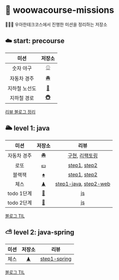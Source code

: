 # 📝 woowacourse-missions
👩🏻‍💻 우아한테크코스에서 진행한 미션을 정리하는 저장소

## ☁️ start: precourse
|미션|저장소|
|:-----:|:-:|
|숫자 야구|[⚾️](https://github.com/dusdn1702/java-baseball-precourse)|
|자동차 경주|[🚘](https://github.com/dusdn1702/java-racingcar-precourse)|
|지하철 노선도|[🚊](https://github.com/dusdn1702/java-subway-map-precourse)|
|지하철 경로|[🚇](https://github.com/dusdn1702/java-subway-path-precourse)|

[리뷰 블로그 정리](https://dusdn1702.github.io/study/17)
<br>

## 🌥 level 1: java
|미션|저장소|리뷰|
|:-----:|:-:|:-:|
|자동차 경주|[🚘](https://github.com/dusdn1702/java-racingcar)|[구현](https://github.com/woowacourse/java-racingcar/pull/161), [리팩토링](https://github.com/woowacourse/java-racingcar/pull/223)|
|로또|[💵](https://github.com/dusdn1702/java-lotto)|[step1](https://github.com/woowacourse/java-lotto/pull/242), [step2](https://github.com/woowacourse/java-lotto/pull/321)|
|블랙잭|[♠️](https://github.com/dusdn1702/java-blackjack)|[step1](https://github.com/woowacourse/java-blackjack/pull/154), [step2](https://github.com/woowacourse/java-blackjack/pull/186)|
|체스|[♟](https://github.com/dusdn1702/java-chess)|[step1-java](https://github.com/woowacourse/java-chess/pull/184), [step2-web](https://github.com/woowacourse/java-chess/pull/222)|
|todo 1단계|[🔖](https://github.com/dusdn1702/js-todo-list-step1)|[js](https://github.com/woowacourse/js-todo-list-step1/pull/36)|
|todo 2단계|[📌](https://github.com/dusdn1702/js-todo-list-step2)|[js](https://github.com/woowacourse/js-todo-list-step2/pull/11)|

[블로그 TIL](https://dusdn1702.github.io/tags/#techcourse)
<br>

## ⛅️ level 2: java-spring
|미션|저장소|리뷰|
|:-----:|:-:|:-:|
|체스|[♟](https://github.com/dusdn1702/jwp-chess)|[step1-spring](https://github.com/woowacourse/jwp-chess/pull/255)|

[블로그 TIL](https://dusdn1702.github.io/tags/#techcourse)
<br>

